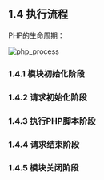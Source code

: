 ## 1.4 执行流程
PHP的生命周期：

![php_process](../img/php.png)

### 1.4.1 模块初始化阶段

### 1.4.2 请求初始化阶段

### 1.4.3 执行PHP脚本阶段

### 1.4.4 请求结束阶段

### 1.4.5 模块关闭阶段


